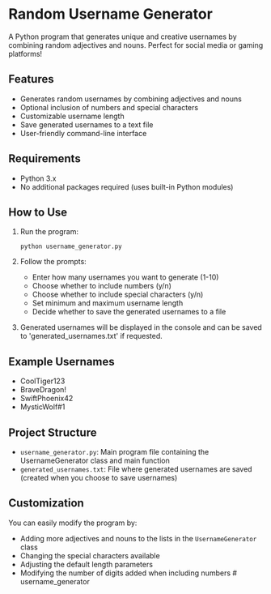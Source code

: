 # Random Username Generator

A Python program that generates unique and creative usernames by combining random adjectives and nouns. Perfect for social media or gaming platforms!

## Features

- Generates random usernames by combining adjectives and nouns
- Optional inclusion of numbers and special characters
- Customizable username length
- Save generated usernames to a text file
- User-friendly command-line interface

## Requirements

- Python 3.x
- No additional packages required (uses built-in Python modules)

## How to Use

1. Run the program:
   ```
   python username_generator.py
   ```

2. Follow the prompts:
   - Enter how many usernames you want to generate (1-10)
   - Choose whether to include numbers (y/n)
   - Choose whether to include special characters (y/n)
   - Set minimum and maximum username length
   - Decide whether to save the generated usernames to a file

3. Generated usernames will be displayed in the console and can be saved to 'generated_usernames.txt' if requested.

## Example Usernames

- CoolTiger123
- BraveDragon!
- SwiftPhoenix42
- MysticWolf#1

## Project Structure

- `username_generator.py`: Main program file containing the UsernameGenerator class and main function
- `generated_usernames.txt`: File where generated usernames are saved (created when you choose to save usernames)

## Customization

You can easily modify the program by:
- Adding more adjectives and nouns to the lists in the `UsernameGenerator` class
- Changing the special characters available
- Adjusting the default length parameters
- Modifying the number of digits added when including numbers #   u s e r n a m e _ g e n e r a t o r  
 